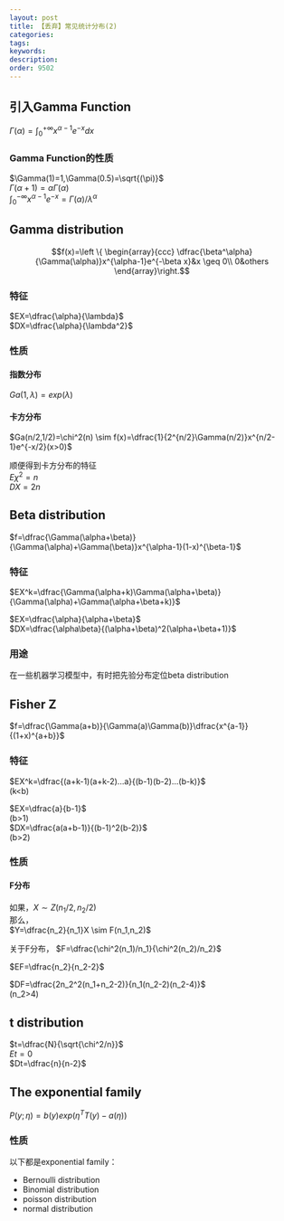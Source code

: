 ```yaml
---
layout: post
title: 【丢弃】常见统计分布(2)
categories:
tags:
keywords:
description:
order: 9502
---
```





## 引入Gamma Function
$\Gamma(\alpha)=\int_0^{+\infty} x^{\alpha-1}e^{-x}dx$

### Gamma Function的性质
$\Gamma(1)=1,\Gamma(0.5)=\sqrt{(\pi)}$  
$\Gamma(\alpha+1)=\alpha\Gamma(\alpha)$  
$\int_0^{-\infty}x^{\alpha-1}e^{-x}=\Gamma(\alpha)/\lambda^\alpha$  



## Gamma distribution
$$f(x)=\left \{ \begin{array}{ccc}
\dfrac{\beta^\alpha}{\Gamma(\alpha)}x^{\alpha-1}e^{-\beta x}&x \geq 0\\
0&others
\end{array}\right.$$

### 特征

$EX=\dfrac{\alpha}{\lambda}$  
$DX=\dfrac{\alpha}{\lambda^2}$  

### 性质

#### 指数分布

$Ga(1,\lambda)=exp(\lambda)$  

#### 卡方分布

$Ga(n/2,1/2)=\chi^2(n) \sim f(x)=\dfrac{1}{2^{n/2}\Gamma(n/2)}x^{n/2-1}e^{-x/2}(x>0)$   

顺便得到卡方分布的特征  
$E\chi^2=n$  
$DX=2n$  


## Beta distribution

$f=\dfrac{\Gamma(\alpha+\beta)}{\Gamma(\alpha)+\Gamma(\beta)}x^{\alpha-1}(1-x)^{\beta-1}$  

### 特征
$EX^k=\dfrac{\Gamma(\alpha+k)\Gamma(\alpha+\beta)}{\Gamma(\alpha)+\Gamma(\alpha+\beta+k)}$  

$EX=\dfrac{\alpha}{\alpha+\beta}$   
$DX=\dfrac{\alpha\beta}{(\alpha+\beta)^2(\alpha+\beta+1)}$  

### 用途
在一些机器学习模型中，有时把先验分布定位beta distribution  

## Fisher Z
$f=\dfrac{\Gamma(a+b)}{\Gamma(a)\Gamma(b)}\dfrac{x^{a-1}}{(1+x)^{a+b}}$
### 特征

$EX^k=\dfrac{(a+k-1)(a+k-2)...a}{(b-1)(b-2)...(b-k)}$  
(k<b)

$EX=\dfrac{a}{b-1}$  
(b>1)  
$DX=\dfrac{a(a+b-1)}{(b-1)^2(b-2)}$  
(b>2)  

### 性质

#### F分布
如果，$X \sim Z(n_1/2,n_2/2)$  
那么，  
$Y=\dfrac{n_2}{n_1}X \sim F(n_1,n_2)$  

关于F分布，
$F=\dfrac{\chi^2(n_1)/n_1}{\chi^2(n_2)/n_2}$    

$EF=\dfrac{n_2}{n_2-2}$  

$DF=\dfrac{2n_2^2(n_1+n_2-2)}{n_1(n_2-2)(n_2-4)}$  
(n_2>4)  

## t distribution
$t=\dfrac{N}{\sqrt{\chi^2/n}}$    
$Et=0$  
$Dt=\dfrac{n}{n-2}$  


## The exponential family

$P(y;\eta)=b(y)exp(\eta^T T(y)-a(\eta))$  

### 性质
以下都是exponential family：  
- Bernoulli distribution
- Binomial distribution  
- poisson distribution
- normal distribution
